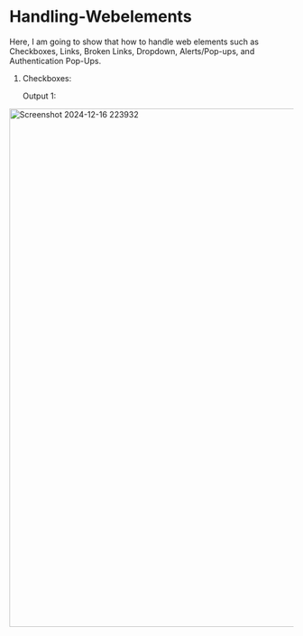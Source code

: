 # Handling-Webelements

Here, I am going to show that how to handle web elements such as Checkboxes, Links, Broken Links, Dropdown, Alerts/Pop-ups, and Authentication Pop-Ups.

1. Checkboxes:
   
   Output 1:

   
<img width="918" alt="Screenshot 2024-12-16 223932" src="https://github.com/user-attachments/assets/5b9b32b7-047f-4e3c-a184-a4456614eaca" />

   
